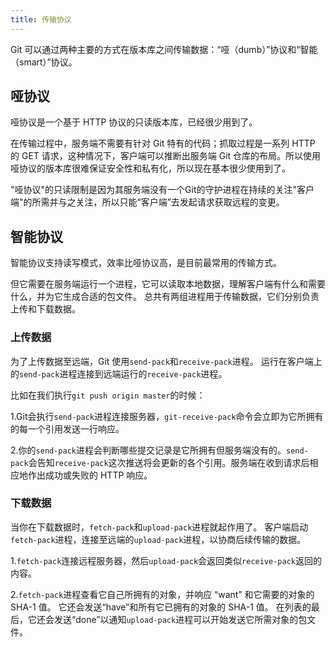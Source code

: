 ```yaml
---
title: 传输协议
---
```

Git 可以通过两种主要的方式在版本库之间传输数据：“哑（dumb）”协议和“智能（smart）”协议。

## 哑协议

哑协议是一个基于 HTTP 协议的只读版本库，已经很少用到了。

在传输过程中，服务端不需要有针对 Git 特有的代码；抓取过程是一系列 HTTP 的 GET 请求，这种情况下，客户端可以推断出服务端 Git 仓库的布局。所以使用哑协议的版本库很难保证安全性和私有化，所以现在基本很少使用到了。

"哑协议"的只读限制是因为其服务端没有一个Git的守护进程在持续的关注"客户端"的所需并与之关注，所以只能“客户端”去发起请求获取远程的变更。



## 智能协议

智能协议支持读写模式，效率比哑协议高，是目前最常用的传输方式。

但它需要在服务端运行一个进程，它可以读取本地数据，理解客户端有什么和需要什么，并为它生成合适的包文件。 总共有两组进程用于传输数据，它们分别负责上传和下载数据。

### 上传数据

为了上传数据至远端，Git 使用`send-pack`和`receive-pack`进程。 运行在客户端上的`send-pack`进程连接到远端运行的`receive-pack`进程。

比如在我们执行`git push origin master`的时候：

1.Git会执行`send-pack`进程连接服务器，`git-receive-pack`命令会立即为它所拥有的每一个引用发送一行响应。

2.你的`send-pack`进程会判断哪些提交记录是它所拥有但服务端没有的。`send-pack`会告知`receive-pack`这次推送将会更新的各个引用。服务端在收到请求后相应地作出成功或失败的 HTTP 响应。

### 下载数据

当你在下载数据时，`fetch-pack`和`upload-pack`进程就起作用了。 客户端启动`fetch-pack`进程，连接至远端的`upload-pack`进程，以协商后续传输的数据。

1.`fetch-pack`连接远程服务器，然后`upload-pack`会返回类似`receive-pack`返回的内容。

2.`fetch-pack`进程查看它自己所拥有的对象，并响应 “want” 和它需要的对象的 SHA-1 值。 它还会发送“have”和所有它已拥有的对象的 SHA-1 值。 在列表的最后，它还会发送“done”以通知`upload-pack`进程可以开始发送它所需对象的包文件。
